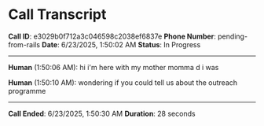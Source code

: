 # Call Transcript
**Call ID**: e3029b0f712a3c046598c2038ef6837e
**Phone Number**: pending-from-rails
**Date**: 6/23/2025, 1:50:02 AM
**Status**: In Progress

---

**Human** (1:50:06 AM): hi i'm here with my mother momma d i was

**Human** (1:50:10 AM): wondering if you could tell us about the outreach programme


---

**Call Ended**: 6/23/2025, 1:50:30 AM
**Duration**: 28 seconds
